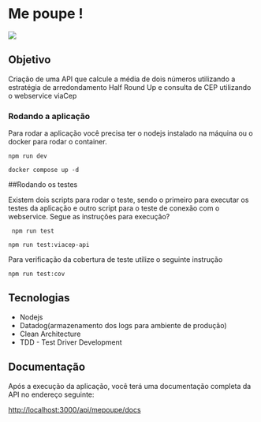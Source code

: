 

#  Me poupe ! 

![](https://mepoupe.com/images/logo.jpg)


## Objetivo

Criação de uma API que calcule a média de dois números utilizando a estratégia de arredondamento Half Round Up e consulta de CEP utilizando o webservice viaCep


###  Rodando a aplicação

Para rodar a aplicação você precisa ter o nodejs instalado na máquina ou o docker para rodar o container. 

`npm run dev` 

`docker compose up -d `

##Rodando os testes

Existem dois scripts para rodar o teste, sendo o primeiro para executar os testes da aplicação e outro script para o teste de conexão com o webservice. Segue as instruções para execução? 

` npm run test` 

 `npm run test:viacep-api `
 
 Para verificação da cobertura de teste utilize o seguinte instrução 
 
 `npm run test:cov`


## Tecnologias

- Nodejs
- Datadog(armazenamento dos logs para ambiente de produção)
- Clean Architecture
- TDD - Test Driver Development

## Documentação

Após a execução da aplicação, você terá uma documentação completa da API no endereço seguinte: 

[http://localhost:3000/api/mepoupe/docs](http://localhost:3000/api/mepoupe/docs)
